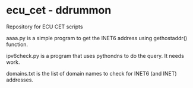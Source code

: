 # ecu_cet - ddrummon
Repository for ECU CET scripts

aaaa.py is a simple program to get the INET6 address using gethostaddr() function.


ipv6check.py is a program that uses pythondns to do the query. It needs work.


domains.txt is the list of domain names to check for INET6 (and INET) addresses.
